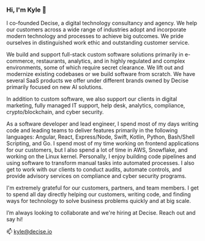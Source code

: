 ### Hi, I'm Kyle 👋

<!--
**kylepott/kylepott** is a ✨ _special_ ✨ repository because its `README.md` (this file) appears on your GitHub profile.

Here are some ideas to get you started:
-->

I co-founded Decise, a digital technology consultancy and agency. We help our customers across a wide range of industries adopt and incorporate modern technology and processes to achieve big outcomes. We pride ourselves in distinguished work ethic and outstanding customer service.

We build and support full-stack custom software solutions primarily in e-commerce, restaurants, analytics, and in highly regulated and complex environments, some of which require secret clearance.  We lift out and modernize existing codebases or we build software from scratch.  We have several SaaS products we offer under different brands owned by Decise primarily focused on new AI solutions.  

In addition to custom software, we also support our clients in digital marketing, fully managed IT support, help desk, analytics, compliance, crypto/blockchain, and cyber security.

As a software developer and lead engineer, I spend most of my days writing code and leading teams to deliver features primarily in the following languages: Angular, React, Express/Node, Swift, Kotlin, Python, Bash/Shell Scripting, and Go.  I spend most of my time working on frontend applications for our customers, but I also spend a lot of time in AWS, Snowflake, and working on the Linux kernel.  Personally, I enjoy building code pipelines and using software to transform manual tasks into automated processes.  I also get to work with our clients to conduct audits, automate controls, and provide advisory services on compliance and cyber security programs.

I'm extremely grateful for our customers, partners, and team members.  I get to spend all day directly helping our customers, writing code, and finding ways for technology to solve business problems quickly and at big scale.

I’m always looking to collaborate and we're hiring at Decise. Reach out and say hi!

📫 kyle@decise.io
